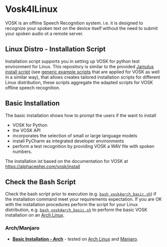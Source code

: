 # Vosk4lLinux
VOSK is an offline Speech Recognition system. i.e. it is designed to recognize your spoken text on the device itself without the need to submit your spoken audio ot a remote server.

## Linux Distro - Installation Script
Installation script supports you in setting up VOSK for python test environment for Linux. This repository is similar to the provided [Jamulus install script](https://jamulus.io/kb/2020/09/20/Linux-Install-Script.html) (see [generic example scripts](https://github.com/niebert/jamulus/tree/master/distributions) that are applied for VOSK as well in a similar way), that allows creates tailored installation scripts for different Linux distribution, these scripts aggregate the adapted scripts for VOSK offline speech recognition.

## Basic Installation
The basic installation shows how to prompt the users if the want to install
* VOSK for Python
* the VOSK API
* incorporates the selection of small or large language models
* install PyCharm as integrated developer environments
* perform a test recognition by providing VOSK a WAV file with spoken numbers.

The installation ist based on the documentation for VOSK at https://alphacephei.com/vosk/install

## Check the Bash Script
Check the bash script prior to execution (e.g. [`bash vosk4arch_basic.sh`](arch/vosk4arch_basic.sh)) if the installation command meet your requirements expectation.
If you are OK with the installation procedures perform the script for your Linux distribution, e.g. [`bash vosk4arch_basic.sh`](blob/main/arch/vosk4arch_basic.sh) to perform the basic VOSK installation on an [Arch Linux](https://archlinux.org/).

### Arch/Manjaro
* **[Basic Installation - Arch](arch/vosk4arch_basic.sh)** - tested on [Arch Linux](https://archlinux.org/) and [Manjaro](https://manjaro.org/).
